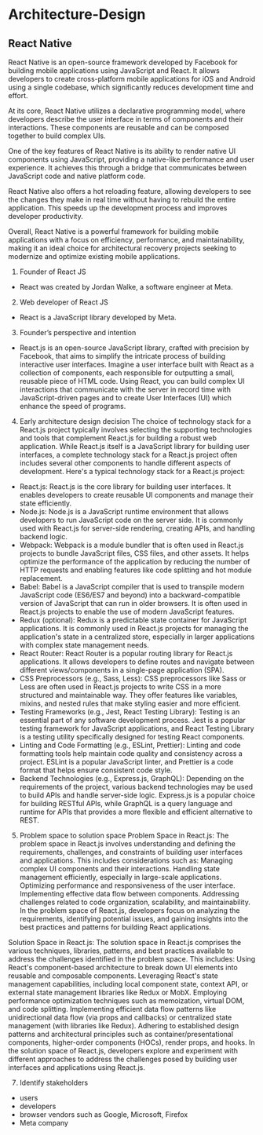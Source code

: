 # Architecture-Design
## React Native
React Native is an open-source framework developed by Facebook for building mobile applications using JavaScript and React. It allows developers to create cross-platform mobile applications for iOS and Android using a single codebase, which significantly reduces development time and effort.

At its core, React Native utilizes a declarative programming model, where developers describe the user interface in terms of components and their interactions. These components are reusable and can be composed together to build complex UIs.

One of the key features of React Native is its ability to render native UI components using JavaScript, providing a native-like performance and user experience. It achieves this through a bridge that communicates between JavaScript code and native platform code.

React Native also offers a hot reloading feature, allowing developers to see the changes they make in real time without having to rebuild the entire application. This speeds up the development process and improves developer productivity.

Overall, React Native is a powerful framework for building mobile applications with a focus on efficiency, performance, and maintainability, making it an ideal choice for architectural recovery projects seeking to modernize and optimize existing mobile applications.

1. Founder of React JS
- React was created by Jordan Walke, a software engineer at Meta.

2. Web developer of React JS
- React is a JavaScript library developed by Meta.

3. Founder’s perspective and intention
- React.js is an open-source JavaScript library, crafted with precision by Facebook, that aims to simplify the intricate process of building interactive user interfaces. Imagine a user interface built with React as a collection of components, each responsible for outputting a small, reusable piece of HTML code. Using React, you can build complex UI interactions that communicate with the server in record time with JavaScript-driven pages and to create User Interfaces (UI) which enhance the speed of programs.

4. Early architecture design decision
The choice of technology stack for a React.js project typically involves selecting the supporting technologies and tools that complement React.js for building a robust web application. While React.js itself is a JavaScript library for building user interfaces, a complete technology stack for a React.js project often includes several other components to handle different aspects of development. Here's a typical technology stack for a React.js project:
- React.js: React.js is the core library for building user interfaces. It enables developers to create reusable UI components and manage their state efficiently.
-	Node.js: Node.js is a JavaScript runtime environment that allows developers to run JavaScript code on the server side. It is commonly used with React.js for server-side rendering, creating APIs, and handling backend logic.
-	Webpack: Webpack is a module bundler that is often used in React.js projects to bundle JavaScript files, CSS files, and other assets. It helps optimize the performance of the application by reducing the number of HTTP requests and enabling features like code splitting and hot module replacement.
-	Babel: Babel is a JavaScript compiler that is used to transpile modern JavaScript code (ES6/ES7 and beyond) into a backward-compatible version of JavaScript that can run in older browsers. It is often used in React.js projects to enable the use of modern JavaScript features.
-	Redux (optional): Redux is a predictable state container for JavaScript applications. It is commonly used in React.js projects for managing the application's state in a centralized store, especially in larger applications with complex state management needs.
-	React Router: React Router is a popular routing library for React.js applications. It allows developers to define routes and navigate between different views/components in a single-page application (SPA).
-	CSS Preprocessors (e.g., Sass, Less): CSS preprocessors like Sass or Less are often used in React.js projects to write CSS in a more structured and maintainable way. They offer features like variables, mixins, and nested rules that make styling easier and more efficient.
-	Testing Frameworks (e.g., Jest, React Testing Library): Testing is an essential part of any software development process. Jest is a popular testing framework for JavaScript applications, and React Testing Library is a testing utility specifically designed for testing React components.
-	Linting and Code Formatting (e.g., ESLint, Prettier): Linting and code formatting tools help maintain code quality and consistency across a project. ESLint is a popular JavaScript linter, and Prettier is a code format that helps ensure consistent code style.
-	Backend Technologies (e.g., Express.js, GraphQL): Depending on the requirements of the project, various backend technologies may be used to build APIs and handle server-side logic. Express.js is a popular choice for building RESTful APIs, while GraphQL is a query language and runtime for APIs that provides a more flexible and efficient alternative to REST.

5. Problem space to solution space
Problem Space in React.js:
The problem space in React.js involves understanding and defining the requirements, challenges, and constraints of building user interfaces and applications. This includes considerations such as:
Managing complex UI components and their interactions.
Handling state management efficiently, especially in large-scale applications.
Optimizing performance and responsiveness of the user interface.
Implementing effective data flow between components.
Addressing challenges related to code organization, scalability, and maintainability.
In the problem space of React.js, developers focus on analyzing the requirements, identifying potential issues, and gaining insights into the best practices and patterns for building React applications.

Solution Space in React.js:
The solution space in React.js comprises the various techniques, libraries, patterns, and best practices available to address the challenges identified in the problem space.
This includes:
Using React's component-based architecture to break down UI elements into reusable and composable components.
Leveraging React's state management capabilities, including local component state, context API, or external state management libraries like Redux or MobX.
Employing performance optimization techniques such as memoization, virtual DOM, and code splitting.
Implementing efficient data flow patterns like unidirectional data flow (via props and callbacks) or centralized state management (with libraries like Redux).
Adhering to established design patterns and architectural principles such as container/presentational components, higher-order components (HOCs), render props, and hooks.
In the solution space of React.js, developers explore and experiment with different approaches to address the challenges posed by building user interfaces and applications using React.js.

7. Identify stakeholders
- users
- developers
- browser vendors such as Google, Microsoft, Firefox
- Meta company


